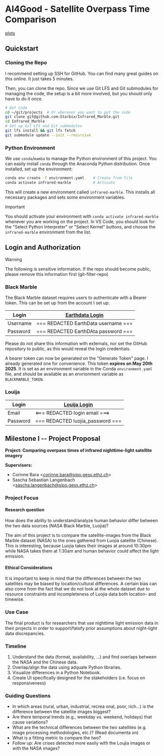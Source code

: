 # AI4Good - Satellite Overpass Time Comparison

[plots](plots.webp)

## Quickstart

### Cloning the Repo

I recommend setting up SSH for GitHub. You can find many great guides on this
online. It just takes 5 minutes.

Then, you can clone the repo. Since we use Git LFS and Git submodules for
managing the code, the setup is a bit more involved, but you should only have to
do it once.

```sh
# Get code
cd ~/git/projects  # Or wherever you want to put the code
git clone git@github.com:Starbix/Infrared_Marble.git
cd Infrared_Marble
# Set up Git LFS and Git submodules
git lfs install && git lfs fetch
git submodule update --init --recursive
```

### Python Environment

We use `conda`/`mamba` to manage the Python environment of this project. You can
easily install `conda` through the Anaconda Python distribution. Once installed,
set up the environment:

```sh
conda env create -f environment.yaml    # Create from file
conda activate infrared-marble          # Activate
```

This will create a new environment called `infrared-marble`. This installs all
necessary packages and sets some environment variables.

> [!IMPORTANT]
>
> You should activate your environment with `conda activate infrared-marble`
> whenever you are working on the project. In VS Code, you should look for the
> "Select Python Interpreter" or "Select Kernel" buttons, and choose the
> `infrared-marble` environment from the list.

## Login and Authorization

> [!WARNING]
>
> The following is sensitive information. If the repo should become public,
> please remove this information first (git-filter-repo)

### Black Marble

The Black Marble dataset requires users to authenticate with a Bearer token.
This can be set up from the account I set up:

| Login    | [Earthdata Login](https://urs.earthdata.nasa.gov/profile) |
| -------- | --------------------------------------------------------- |
| Username | === REDACTED EarthData username ===                                       |
| Password | === REDACTED EarthDAta password ===                                       |

Please do not share this information with externals, nor set the GitHub
repository to public, as this would reveal the login credentials.

A bearer token can now be generated on the "Generate Token" page. I already
generated one for convenience. This token **expires on May 20th 2025**. It is
set as an environment variable in the Conda `environment.yaml` file, and should
be available as an envrionment variable as `BLACKMARBLE_TOKEN`.

### Louija

| Login    | [Louija Login](http://59.175.109.173:8888/app/login_en.html) |
| -------- | ------------------------------------------------------------ |
| Email    | <=== REDACTED login email ===>                                       |
| Password | === REDACTED luojia_password ===                                               |

## Milestone I -- Project Proposal

**Project: Comparing overpass times of infrared nighttime-light satellite
imagery**

**Supervisors:**

- Corinne Bara \<<corinne.bara@sipo.gess.ethz.ch>\>
- Sascha Sebastian Langenbach \<<sascha.langenbach@sipo.gess.ethz.ch>\>

### Project Focus

#### Research question

How does the ability to understand/analyze human behavior differ between the two
data sources (NASA Black Marble, Luojia)?

The aim of this project is to compare the satellite-images from the Black Marble
dataset (NASA) to the ones gathered from Luojia satellite (Chinese). This is
interesting, because Luojia takes their images at around 10:30pm while NASA
takes them at 1:30am and human behavior could affect the light emission.

#### Ethical Considerations

It is important to keep in mind that the differences between the two satellites
may be biased by location/cultural differences. A certain bias can also come
from the fact that we do not look at the whole dataset due to resource
constraints and incompleteness of Luojia data both location- and timewise.

### Use Case

The final product is for researchers that use nighttime light emission data in
their projects in order to support/falsify prior assumptions about night-light
data discrepancies.

### Timeline

1. Understand the data (format, availability, ...) and find overlaps between the
   NASA and the Chinese data.
2. Overlap/align the data using adquate Python libraries.
3. Visualize differences in a Python Notebook.
4. Create UI specifically designed for the stakeholders (i.e. focus on
   responsiveness)

### Guiding Questions

- In which areas (rural, urban, industrial, recrea onal, poor, rich…) is the
  difference between the satellite images biggest?
- Are there temporal trends (e.g., weekday vs. weekend, holidays) that cause
  variations?
- What are the technical differences between the two satellites (e.g. image
  processing methodologies, etc.)? (Read documenta on)
- What is a fitting metric to compare the two?
- _Follow up:_ Are crises detected more easily with the Loujia images or with
  the NASA images?
